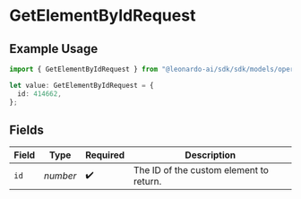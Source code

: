 # GetElementByIdRequest

## Example Usage

```typescript
import { GetElementByIdRequest } from "@leonardo-ai/sdk/sdk/models/operations";

let value: GetElementByIdRequest = {
  id: 414662,
};
```

## Fields

| Field                                   | Type                                    | Required                                | Description                             |
| --------------------------------------- | --------------------------------------- | --------------------------------------- | --------------------------------------- |
| `id`                                    | *number*                                | :heavy_check_mark:                      | The ID of the custom element to return. |